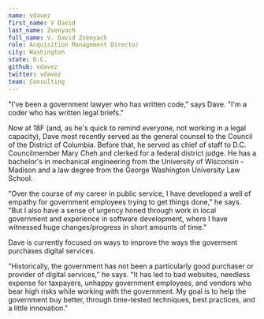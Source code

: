 ```yaml
---
name: vdavez
first_name: V David
last_name: Zvenyach
full_name: V. David Zvenyach
role: Acquisition Management Director 
city: Washington
state: D.C.
github: vdavez
twitter: vdavez
team: Consulting
---
```


"I've been a government lawyer who has written code," says Dave. "I'm a coder who has written legal briefs."

Now at 18F (and, as he's quick to remind everyone, not working in a legal capacity), Dave most recently served as the general counsel to the Council of the District of Columbia. Before that, he served as chief of staff to D.C. Councilmember Mary Cheh and clerked for a federal district judge. He has a bachelor's in mechanical engineering from the University of Wisconsin - Madison and a law degree from the George Washington University Law School.

"Over the course of my career in public service, I have developed a well of empathy for government employees trying to get things done," he says. "But I also have a sense of urgency honed through work in local government and experience in software development, where I have witnessed huge changes/progress in short amounts of time."

Dave is currently focused on ways to improve the ways the goverment purchases digital services.

"Historically, the government has not been a particularly good purchaser or provider of digital services," he says. "It has led to bad websites, needless expense for taxpayers, unhappy government employees, and vendors who bear high risks while working with the government. My goal is to help the government buy better, through time-tested techniques, best practices, and a little innovation."
